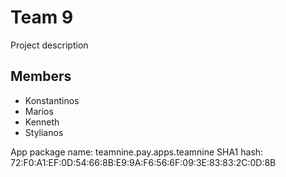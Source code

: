 # Team 9
Project description

## Members
- Konstantinos
- Marios
- Kenneth
- Stylianos

App package name: teamnine.pay.apps.teamnine
SHA1 hash: 72:F0:A1:EF:0D:54:66:8B:E9:9A:F6:56:6F:09:3E:83:83:2C:0D:8B
